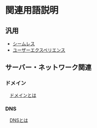 # 関連用語説明

## 汎用

- [シームレス](https://e-words.jp/w/%E3%82%B7%E3%83%BC%E3%83%A0%E3%83%AC%E3%82%B9.html)  
- [ユーザーエクスペリエンス](https://service.shiftinc.jp/column/4748/)  

## サーバー・ネットワーク関連

### ドメイン

　[ドメインとは](https://www.onamae.com/clever/about/domain.html)  

### DNS

　[DNSとは](https://www.xdomain.ne.jp/column/about-dns/)  


